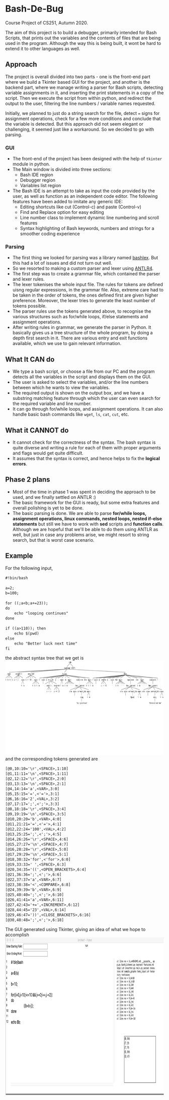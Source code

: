 # Bash-De-Bug
Course Project of CS251, Autumn 2020.

The aim of this project is to build a debugger, primarily intended for Bash Scripts, that prints out the variables and the contents of files that are being used in the program. Although the way this is being built, it wont be hard to extend it to other languages as well.

## Approach
The project is overall divided into two parts - one is the front-end part where we build a Tkinter based GUI for the project, and another is the backend part, where we manage writing a parser for Bash scripts, detecting variable assignments in it, and inserting the print statements in a copy of the script. Then we execute the script from within python, and redirect the output to the user, filtering the line numbers / variable names requested.

Initially, we planned to just do a string search for the file, detect `=` signs for assignment operations, check for a few more conditions and conclude that the variable is detected. But this approach did not seem elegant or challenging, it seemed just like a workaround. So we decided to go with parsing.

### GUI
* The front-end of the project has been designed with the help of ``tkinter`` module in python. 
* The Main window is divided into three sections:
    - Bash IDE region
    - Debugger region
    - Variables list region
* The Bash IDE is an attempt to take as input the code provided by the user, as well as function as an independent code editor. The following features have been added to imitate any generic IDE:
    - Editing shortcuts like cut (Control-c) and paste (Control-v)
    - Find and Replace option for easy editing
    - Line number class to implement dynamic line numbering and scroll features
    - Syntax highlighting of Bash keywords, numbers and strings for a smoother coding experience

### Parsing
* The first thing we looked for parsing was a library named [bashlex](https://github.com/idank/bashlex). But this had a lot of issues and did not turn out well.
* So we resorted to making a custom parser and lexer using [ANTLR4](https://github.com/antlr/antlr4).
* The first step was to create a grammar file, which contained the parser and lexer rules.
* The lexer tokenises the whole input file. The rules for tokens are defined uisng regular expressions, in the grammar file. Also, extreme care had to be taken in the order of tokens, the ones defined first are given higher preference. Moreover, the lexer tries to generate the least number of tokens possible.
* The parser rules use the tokens generated above, to recognise the various structures such as for/while loops, if/else statements and assignment operations.
* After writing rules in grammar, we generate the parser in Python. It basically gives us a tree structure of the whole program, by doing a depth first search in it. There are various entry and exit functions available, which we use to gain relevant information.

## What It CAN do
* We type a bash script, or choose a file from our PC and the program detects all the variables in the script and displays them on the GUI.
* The user is asked to select the variables, and/or the line numbers between which he wants to view the variables.
* The required output is shown on the output box, and we have a substring matching feature through which the user can even search for the required variable and line number.
* It can go through for/while loops, and assignment operations. It can also handle basic bash commands like `wget`, `ls`, `cat`, `cut`, etc. 

## What it CANNOT do
* It cannot check for the correctness of the syntax. The bash syntax is quite diverse and writing a rule for each of them with proper arguments and flags would get quite difficult.
* It assumes that the syntax is correct, and hence helps to fix the **logical errors**.

## Phase 2 plans
* Most of the time in phase 1 was spent in deciding the approach to be used, and we finally settled on ANTLR :)
* The basic framework for the GUI is ready, but some extra features and overall polishing is yet to be done.
* The basic parsing is done. We are able to parse **for/while loops, assignment operations, linux commands, nested loops, nested if-else statements** but still we have to work with **sed** scripts and **function calls**. Although we are hopeful that we'll be able to do them using ANTLR as well, but just in case any problems arise, we might resort to string search, but that is worst case scenario.

## Example
For the following input,

    #!bin/bash

    a=2;
    b=100;

    for ((;a<b;a+=23));
    do
        echo "looping continues"
    done

    if ((a>110)); then
        echo $(pwd)
    else
        echo "Better luck next time"
    fi

the abstract syntax tree that we get is <br> <img src="testcases/test4.png" height=300 width=1000> <br>
and the corresponding tokens generated are <br>

    [@0,10:10='\r',<SPACE>,1:10]
    [@1,11:11='\n',<SPACE>,1:11]
    [@2,12:12='\r',<SPACE>,2:0]
    [@3,13:13='\n',<SPACE>,2:1]
    [@4,14:14='a',<VAR>,3:0]
    [@5,15:15='=',<'='>,3:1]
    [@6,16:16='2',<VAL>,3:2]
    [@7,17:17=';',<';'>,3:3]
    [@8,18:18='\r',<SPACE>,3:4]
    [@9,19:19='\n',<SPACE>,3:5]
    [@10,20:20='b',<VAR>,4:0]
    [@11,21:21='=',<'='>,4:1]
    [@12,22:24='100',<VAL>,4:2]
    [@13,25:25=';',<';'>,4:5]
    [@14,26:26='\r',<SPACE>,4:6]
    [@15,27:27='\n',<SPACE>,4:7]
    [@16,28:28='\r',<SPACE>,5:0]
    [@17,29:29='\n',<SPACE>,5:1]
    [@18,30:32='for',<'for'>,6:0]
    [@19,33:33=' ',<SPACE>,6:3]
    [@20,34:35='((',<OPEN_BRACKETS>,6:4]
    [@21,36:36=';',<';'>,6:6]
    [@22,37:37='a',<VAR>,6:7]
    [@23,38:38='<',<COMPARE>,6:8]
    [@24,39:39='b',<VAR>,6:9]
    [@25,40:40=';',<';'>,6:10]
    [@26,41:41='a',<VAR>,6:11]
    [@27,42:43='+=',<INCREMENT>,6:12]
    [@28,44:45='23',<VAL>,6:14]
    [@29,46:47='))',<CLOSE_BRACKETS>,6:16]
    [@30,48:48=';',<';'>,6:18]
    
 
The GUI generated using Tkinter, giving an idea of what we hope to accomplish<br>
<img src="screenshots/gui.png" height=500 width=1000><br>
